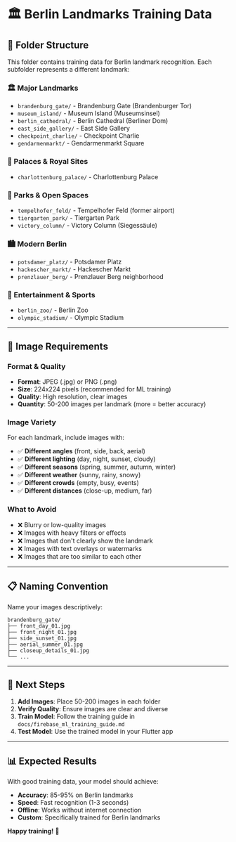 # 🏛️ Berlin Landmarks Training Data

## **📁 Folder Structure**

This folder contains training data for Berlin landmark recognition. Each subfolder represents a different landmark:

### **🏛️ Major Landmarks**
- `brandenburg_gate/` - Brandenburg Gate (Brandenburger Tor)
- `museum_island/` - Museum Island (Museumsinsel)
- `berlin_cathedral/` - Berlin Cathedral (Berliner Dom)
- `east_side_gallery/` - East Side Gallery
- `checkpoint_charlie/` - Checkpoint Charlie
- `gendarmenmarkt/` - Gendarmenmarkt Square

### **🏰 Palaces & Royal Sites**
- `charlottenburg_palace/` - Charlottenburg Palace

### **🌳 Parks & Open Spaces**
- `tempelhofer_feld/` - Tempelhofer Feld (former airport)
- `tiergarten_park/` - Tiergarten Park
- `victory_column/` - Victory Column (Siegessäule)

### **🏙️ Modern Berlin**
- `potsdamer_platz/` - Potsdamer Platz
- `hackescher_markt/` - Hackescher Markt
- `prenzlauer_berg/` - Prenzlauer Berg neighborhood

### **🎪 Entertainment & Sports**
- `berlin_zoo/` - Berlin Zoo
- `olympic_stadium/` - Olympic Stadium

---

## **📸 Image Requirements**

### **Format & Quality**
- **Format**: JPEG (.jpg) or PNG (.png)
- **Size**: 224x224 pixels (recommended for ML training)
- **Quality**: High resolution, clear images
- **Quantity**: 50-200 images per landmark (more = better accuracy)

### **Image Variety**
For each landmark, include images with:
- ✅ **Different angles** (front, side, back, aerial)
- ✅ **Different lighting** (day, night, sunset, cloudy)
- ✅ **Different seasons** (spring, summer, autumn, winter)
- ✅ **Different weather** (sunny, rainy, snowy)
- ✅ **Different crowds** (empty, busy, events)
- ✅ **Different distances** (close-up, medium, far)

### **What to Avoid**
- ❌ Blurry or low-quality images
- ❌ Images with heavy filters or effects
- ❌ Images that don't clearly show the landmark
- ❌ Images with text overlays or watermarks
- ❌ Images that are too similar to each other

---

## **📋 Naming Convention**

Name your images descriptively:
```
brandenburg_gate/
├── front_day_01.jpg
├── front_night_01.jpg
├── side_sunset_01.jpg
├── aerial_summer_01.jpg
├── closeup_details_01.jpg
└── ...
```

---

## **🚀 Next Steps**

1. **Add Images**: Place 50-200 images in each folder
2. **Verify Quality**: Ensure images are clear and diverse
3. **Train Model**: Follow the training guide in `docs/firebase_ml_training_guide.md`
4. **Test Model**: Use the trained model in your Flutter app

---

## **📊 Expected Results**

With good training data, your model should achieve:
- **Accuracy**: 85-95% on Berlin landmarks
- **Speed**: Fast recognition (1-3 seconds)
- **Offline**: Works without internet connection
- **Custom**: Specifically trained for Berlin landmarks

**Happy training!** 🎯 